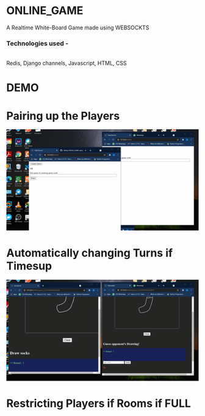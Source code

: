 # ONLINE_GAME
A Realtime White-Board Game made using WEBSOCKTS<br>
<h3 >
 Technologies used - 
 </h3>
 <br>
  Redis, Django channels, Javascript, HTML, CSS<br>
  
 # DEMO 
 
 # Pairing up the Players
<!--  <h3>  </h3>  -->
![alt text](/Join.gif "Logo Title Text 1")


 # Automatically changing Turns if Timesup
 
![alt text](/Turn.gif "Logo Title Text 1")


 # Restricting Players if Rooms if FULL
 


  

 

